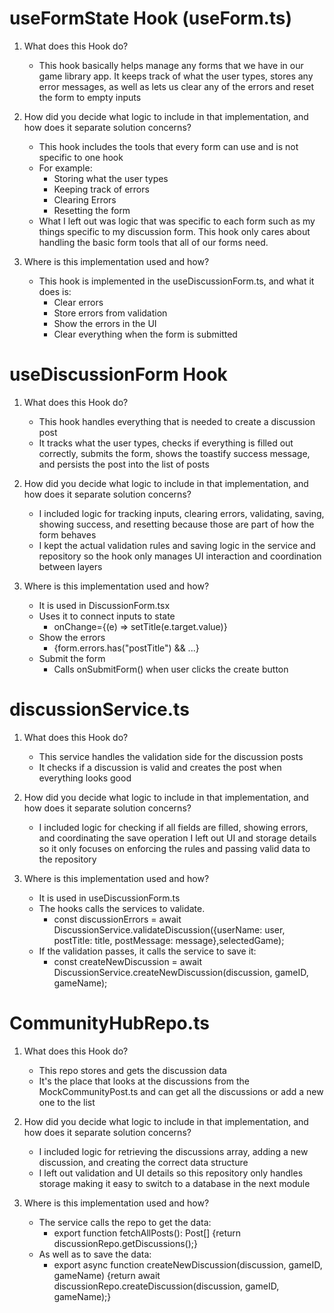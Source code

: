 # useFormState Hook (useForm.ts)

1. What does this Hook do?

   - This hook basically helps manage any forms that we have in our game library app. It keeps track of what the user types, stores any error messages, as well as lets us clear any of the errors and reset the form to empty inputs

2. How did you decide what logic to include in that implementation, and how does it separate solution concerns?

   - This hook includes the tools that every form can use and is not specific to one hook
   - For example:
     - Storing what the user types
     - Keeping track of errors
     - Clearing Errors
     - Resetting the form
   - What I left out was logic that was specific to each form such as my things specific to my discussion form. This hook only cares about handling the basic form tools that all of our forms need.

3. Where is this implementation used and how?
   - This hook is implemented in the useDiscussionForm.ts, and what it does is:
     - Clear errors
     - Store errors from validation
     - Show the errors in the UI
     - Clear everything when the form is submitted

# useDiscussionForm Hook

1. What does this Hook do?

   - This hook handles everything that is needed to create a discussion post
   - It tracks what the user types, checks if everything is filled out correctly, submits the form, shows the toastify success message, and persists the post into the list of posts

2. How did you decide what logic to include in that implementation, and how does it separate solution concerns?

   - I included logic for tracking inputs, clearing errors, validating, saving, showing success, and resetting because those are part of how the form behaves
   - I kept the actual validation rules and saving logic in the service and repository so the hook only manages UI interaction and coordination between layers

3. Where is this implementation used and how?

   - It is used in DiscussionForm.tsx
   - Uses it to connect inputs to state
     - onChange={(e) => setTitle(e.target.value)}
   - Show the errors
     - {form.errors.has("postTitle") && ...}
   - Submit the form
     - Calls onSubmitForm() when user clicks the create button

# discussionService.ts

1. What does this Hook do?

   - This service handles the validation side for the discussion posts
   - It checks if a discussion is valid and creates the post when everything looks good

2. How did you decide what logic to include in that implementation, and how does it separate solution concerns?

   - I included logic for checking if all fields are filled, showing errors, and coordinating the save operation
     I left out UI and storage details so it only focuses on enforcing the rules and passing valid data to the repository

3. Where is this implementation used and how?
   - It is used in useDiscussionForm.ts
   - The hooks calls the services to validate.
     - const discussionErrors = await DiscussionService.validateDiscussion({userName: user, postTitle: title, postMessage: message},selectedGame);
   - If the validation passes, it calls the service to save it:
     - const createNewDiscussion = await DiscussionService.createNewDiscussion(discussion, gameID, gameName);

# CommunityHubRepo.ts

1. What does this Hook do?

   - This repo stores and gets the discussion data
   - It's the place that looks at the discussions from the MockCommunityPost.ts and can get all the discussions or add a new one to the list

2. How did you decide what logic to include in that implementation, and how does it separate solution concerns?

   - I included logic for retrieving the discussions array, adding a new discussion, and creating the correct data structure
   - I left out validation and UI details so this repository only handles storage making it easy to switch to a database in the next module

3. Where is this implementation used and how?
   - The service calls the repo to get the data:
     - export function fetchAllPosts(): Post[] {return discussionRepo.getDiscussions();}
   - As well as to save the data:
     - export async function createNewDiscussion(discussion, gameID, gameName) {return await discussionRepo.createDiscussion(discussion, gameID, gameName);}
